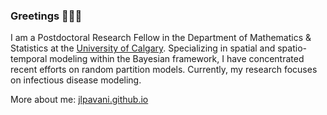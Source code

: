 ### Greetings 🙋🏻🖖

I am a Postdoctoral Research Fellow in the Department of Mathematics & Statistics at the [University of Calgary](https://ucalgary.ca/). Specializing in spatial and spatio-temporal modeling within the Bayesian framework, I have concentrated recent efforts on random partition models. Currently, my research focuses on infectious disease modeling. 

More about me: [jlpavani.github.io](https://jlpavani.github.io/)
